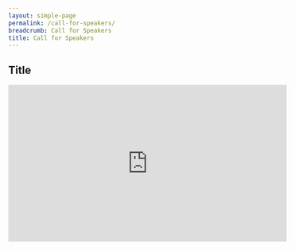 ```yaml
---
layout: simple-page
permalink: /call-for-speakers/
breadcrumb: Call for Speakers
title: Call for Speakers
---
```



## Title

<iframe width="560" height="315" src="https://www.youtube.com/embed/LKg06JA8S8Q" frameborder="0" allow="accelerometer; autoplay; encrypted-media; gyroscope; picture-in-picture" allowfullscreen></iframe>
